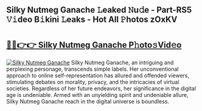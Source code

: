 ## Silky Nutmeg Ganache 𝙻eaked 𝙽u𝚍e - Part-RS5 𝚅𝚒deo B𝚒kini 𝙻eaks - Hot All 𝙿hotos zOxKV

# <h2><a href="http://ld44t3b.urlbe.top/?page=Silky+Nutmeg+Ganache">🔗🔗👉👉 Silky Nutmeg Ganache P𝚑oto𝚜Vid𝚎o</a></h2>

[![Silky Nutmeg Ganache](https://i.imgur.com/eBuTRDB.gif)](http://ld44t3b.urlbe.top/?page=Silky+Nutmeg+Ganache)
Silky Nutmeg Ganache, an intriguing and perplexing personage, transcends simple labels. Her unconventional approach to online self-representation has allured and offended viewers, stimulating debates on morality, privacy, and the intricacies of virtual societies. Regardless of her future endeavors, her significance in the digital age is undeniable. Armed with an unyielding spirit and undeniable allure, Silky Nutmeg Ganache reach in the digital universe is boundless.
